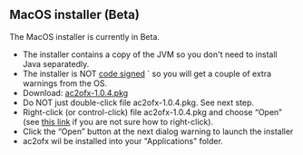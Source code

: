 ## MacOS installer (Beta)

The MacOS installer is currently in Beta.

* The installer contains a copy of the JVM so you don't need to install Java separatedly.
* The installer is NOT [code signed](https://en.wikipedia.org/wiki/Code_signing) ` so you will get a couple of extra warnings from the OS.
* Download: [ac2ofx-1.0.4.pkg](https://bitbucket.org/hleofxquotesteam/dist-applecardstmt/downloads/ac2ofx-1.0.4.pkg)
* Do NOT just double-click file ac2ofx-1.0.4.pkg. See next step.
* Right-click (or control-click) file ac2ofx-1.0.4.pkg and choose “Open” (see [this link](https://www.macworld.co.uk/how-to/mac/right-click-3610351/) if you are not sure how to right-click).
* Click the “Open” button at the next dialog warning to launch the installer
* ac2ofx wil be installed into your "Applications" folder.
